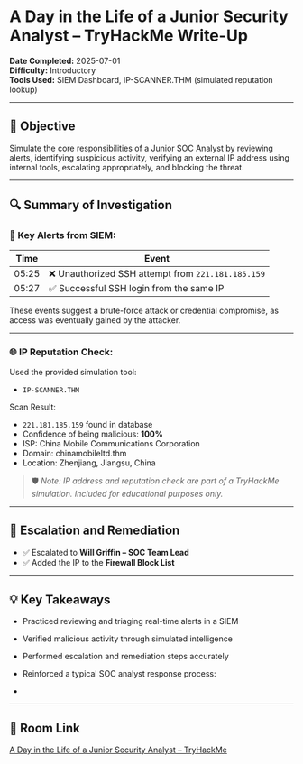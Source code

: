 # A Day in the Life of a Junior Security Analyst – TryHackMe Write-Up

**Date Completed:** 2025-07-01  
**Difficulty:** Introductory  
**Tools Used:** SIEM Dashboard, IP-SCANNER.THM (simulated reputation lookup)

---

## 🧠 Objective

Simulate the core responsibilities of a Junior SOC Analyst by reviewing alerts, identifying suspicious activity, verifying an external IP address using internal tools, escalating appropriately, and blocking the threat.

---

## 🔍 Summary of Investigation

### 🔔 Key Alerts from SIEM:

| Time | Event |
|------|-------|
| 05:25 | ❌ Unauthorized SSH attempt from `221.181.185.159` |
| 05:27 | ✅ Successful SSH login from the same IP |

These events suggest a brute-force attack or credential compromise, as access was eventually gained by the attacker.

---

### 🌐 IP Reputation Check:
Used the provided simulation tool:
- `IP-SCANNER.THM`

Scan Result:
- `221.181.185.159` found in database
- Confidence of being malicious: **100%**
- ISP: China Mobile Communications Corporation  
- Domain: chinamobileltd.thm  
- Location: Zhenjiang, Jiangsu, China

> 🛡️ *Note: IP address and reputation check are part of a TryHackMe simulation. Included for educational purposes only.*

---

## 🚨 Escalation and Remediation

- ✅ Escalated to **Will Griffin – SOC Team Lead**
- ✅ Added the IP to the **Firewall Block List**

---

## 💡 Key Takeaways

- Practiced reviewing and triaging real-time alerts in a SIEM
- Verified malicious activity through simulated intelligence
- Performed escalation and remediation steps accurately
- Reinforced a typical SOC analyst response process:

- 
---

## 🔗 Room Link

[A Day in the Life of a Junior Security Analyst – TryHackMe](https://tryhackme.com/room/jrsecanalystintrouxo)



